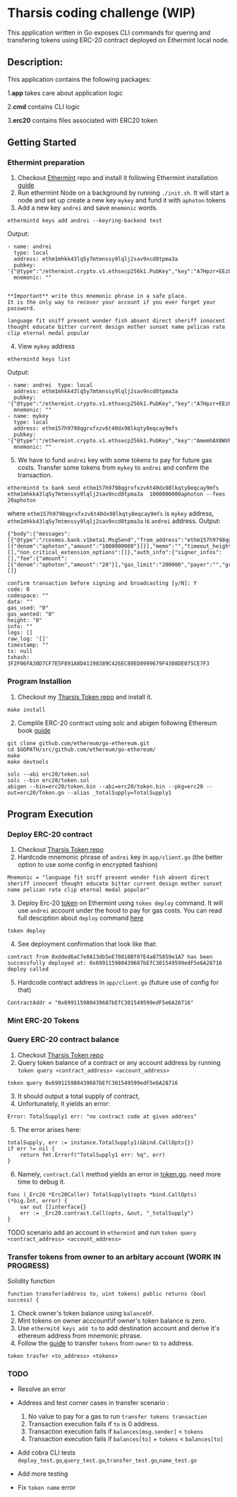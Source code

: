 # Tharsis coding challenge (WIP)

This application  written in Go exposes CLI commands for quering and transfering tokens using ERC-20 contract deployed on Ethermint local node.

## Description:
This application contains the following packages:

1.**app** takes care about application logic

2.**cmd** contains CLI logic

3.**erc20** contains files associated with ERC20 token


## Getting Started

### Ethermint preparation

1. Checkout [Ethermint](https://github.com/tharsis/ethermint) repo and install it following Ethermint installation [guide](https://ethermint.dev/quickstart/installation.html)
2. Run ethermint Node on a background by running `./init.sh`. It will start a node and set up create a new key `mykey` and fund it with `aphoton` tokens
3. Add a new key `andrei` and save `mnemonic` words.
```
ethermintd keys add andrei --keyring-backend test
```
Output:
```
- name: andrei
  type: local
  address: ethm1mhkk43lq5y7mtmnssy9lqlj2sav9ncd8tpma3a
  pubkey: '{"@type":"/ethermint.crypto.v1.ethsecp256k1.PubKey","key":"A7Hpzr+EEz8K1Qtg/Wo5Pb1Je5uDZvBGBL9RLng1owTO"}'
  mnemonic: ""


**Important** write this mnemonic phrase in a safe place.
It is the only way to recover your account if you ever forget your password.

language fit sniff present wonder fish absent direct sheriff innocent thought educate bitter current design mother sunset name pelican rate clip eternal medal popular

```

4. View `mykey` address 
```
ethermintd keys list
```
Output:
```
- name: andrei  type: local
  address: ethm1mhkk43lq5y7mtmnssy9lqlj2sav9ncd8tpma3a
  pubkey: '{"@type":"/ethermint.crypto.v1.ethsecp256k1.PubKey","key":"A7Hpzr+EEz8K1Qtg/Wo5Pb1Je5uDZvBGBL9RLng1owTO"}'
  mnemonic: ""
- name: mykey
  type: local
  address: ethm157h9798qgrxfxzv6t40dx98lkqty8eqcay9mfs
  pubkey: '{"@type":"/ethermint.crypto.v1.ethsecp256k1.PubKey","key":"AmemhAX8WVP8qjffv0zmc3frUYAEGGKldYTRMUv1OfEI"}'
  mnemonic: ""
```

5. We have to fund `andrei` key with some tokens to pay for future gas costs. Transfer some tokens from `mykey` to `andrei` and confirm the transaction.
```
ethermintd tx bank send ethm157h9798qgrxfxzv6t40dx98lkqty8eqcay9mfs ethm1mhkk43lq5y7mtmnssy9lqlj2sav9ncd8tpma3a  1000000000aphoton --fees 20aphoton
```
where `ethm157h9798qgrxfxzv6t40dx98lkqty8eqcay9mfs` is `mykey` address, `ethm1mhkk43lq5y7mtmnssy9lqlj2sav9ncd8tpma3a` is `andrei` address. 
Output:
```
{"body":{"messages":[{"@type":"/cosmos.bank.v1beta1.MsgSend","from_address":"ethm157h9798qgrxfxzv6t40dx98lkqty8eqcay9mfs","to_address":"ethm1mhkk43lq5y7mtmnssy9lqlj2sav9ncd8tpma3a","amount":[{"denom":"aphoton","amount":"1000000000"}]}],"memo":"","timeout_height":"0","extension_options":[],"non_critical_extension_options":[]},"auth_info":{"signer_infos":[],"fee":{"amount":[{"denom":"aphoton","amount":"20"}],"gas_limit":"200000","payer":"","granter":""}},"signatures":[]}

confirm transaction before signing and broadcasting [y/N]: Y
code: 0
codespace: ""
data: ""
gas_used: "0"
gas_wanted: "0"
height: "0"
info: ""
logs: []
raw_log: '[]'
timestamp: ""
tx: null
txhash: 3F2F06FA30D7CF7E5F891A8D41198389C426EC80ED8999679F4308DE075CE7F3
```

### Program Installion

1. Checkout my [Tharsis Token repo](https://github.com/cyberbono3/tharsis-token) and install it.
```
make install
```
2. Complile ERC-20 contract using solc and abigen following Ethereum book [guide](https://goethereumbook.org/smart-contract-compile/)

```
git clone github.com/ethereum/go-ethereum.git
cd $GOPATH/src/github.com/ethereum/go-ethereum/
make
make devtools

solc --abi erc20/token.sol
solc --bin erc20/token.sol
abigen --bin=erc20/token.bin --abi=erc20/token.bin --pkg=erc20 --out=erc20/Token.go --alias _totalSupply=TotalSupply1
```

## Program Execution

### Deploy ERC-20 contract

1. Checkout [Tharsis Token repo](https://github.com/cyberbono3/tharsis-token)
2. Hardcode mnemonic phrase of `andrei` key in `app/client.go` (the better option to use some config in encrypted fashion)
```
Mnemonic = "language fit sniff present wonder fish absent direct sheriff innocent thought educate bitter current design mother sunset name pelican rate clip eternal medal popular"
```
3. Deploy Erc-20 [token](https://github.com/cyberbono3/tharsis-token/blob/master/erc20/token.sol) on Ethermint using `token deploy`  command. It will use `andrei` account under the hood to pay for gas costs. You can read full desciption about `deploy` command [here](https://github.com/cyberbono3/tharsis-token/blob/master/cmd/deploy.go)
```
token deploy
```
4. See deployment confirmation that look like that:
```
contract from 0xdded6aC7e0A13db5eE70810Bf07E4a875859e1A7 has been successfully deployed at: 0x699115980439687bEfC301549599edF5e6A28716
deploy called
```
5. Hardcode contract address in `app/client.go` (future use of config for that)
```
ContractAddr = "0x699115980439687bEfC301549599edF5e6A28716"
```

### Mint ERC-20 Tokens


### Query ERC-20 contract balance 
1. Checkout [Tharsis Token repo](https://github.com/cyberbono3/tharsis-token)
2. Query token balance of a contract or any account address by running `token query <contract_address> <account_address>`
```
token query 0x699115980439687bEfC301549599edF5e6A28716
```
3. It should output a total supply of contract,
4. Unfortunately, it yields an error: 
```
Error: TotalSupply1 err: "no contract code at given address"
```
5. The error arises here:
```
totalSupply, err := instance.TotalSupply1(&bind.CallOpts{})
if err != nil {
	return fmt.Errorf("TotalSupply1 err: %q", err)
}
```
6. Namely, `contract.Call` method yields an error in [token.go](https://github.com/cyberbono3/tharsis-token/erc20/Token.go). need more time to debug it.
```
func (_Erc20 *Erc20Caller) TotalSupply1(opts *bind.CallOpts) (*big.Int, error) {
	var out []interface{}
	err := _Erc20.contract.Call(opts, &out, "_totalSupply")
}
```
TODO scenario add an account in `ethermint` and run `token query <contract_address> <account_address>`

### Transfer tokens from owner to an arbitary account (WORK IN PROGRESS)
Solidity function
```
function transfer(address to, uint tokens) public returns (bool success) {
```
1. Check owner's token balance using `balanceOf`. 
2. Mint tokens on owner acccount\if owner's token balance is zero.
3. Use `ethermitd keys add to` to add destination account and derive it's ethereum address from mnemonic phrase.
4. Follow the [guide](https://goethereumbook.org/transfer-tokens/) to transfer `tokens` from `owner` to `to` address.
```
token trasfer <to_address> <tokens>

```
### TODO
* Resolve an error 
* Address and test corner cases in transfer scenario :
	1. No value to pay for a gas to run `transfer tokens transaction`
	2. Transaction execution fails if `to` is 0 address.
	3. Transaction execution fails if `balances[msg.sender]` < `tokens`
	4. Transaction execution fails if `balances[to]` + `tokens` < `balances[to]`

* Add cobra CLI tests `deploy_test.go`,`query_test.go`,`transfer_test.go`,`name_test.go`

* Add more testing 

* Fix `token name` error





